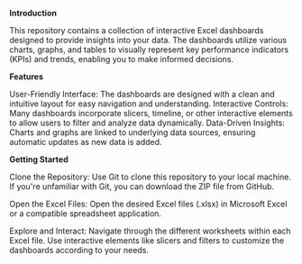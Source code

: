 
****Introduction****

This repository contains a collection of interactive Excel dashboards designed to provide insights into your data. The dashboards utilize various charts, graphs, and tables to visually represent key performance indicators (KPIs) and trends, enabling you to make informed decisions.

**Features**

User-Friendly Interface: The dashboards are designed with a clean and intuitive layout for easy navigation and understanding.
Interactive Controls: Many dashboards incorporate slicers, timeline, or other interactive elements to allow users to filter and analyze data dynamically.
Data-Driven Insights: Charts and graphs are linked to underlying data sources, ensuring automatic updates as new data is added.

**Getting Started**

Clone the Repository: Use Git to clone this repository to your local machine. If you're unfamiliar with Git, you can download the ZIP file from GitHub.

Open the Excel Files: Open the desired Excel files (.xlsx) in Microsoft Excel or a compatible spreadsheet application.

Explore and Interact: Navigate through the different worksheets within each Excel file. Use interactive elements like slicers and filters to customize the dashboards according to your needs.
